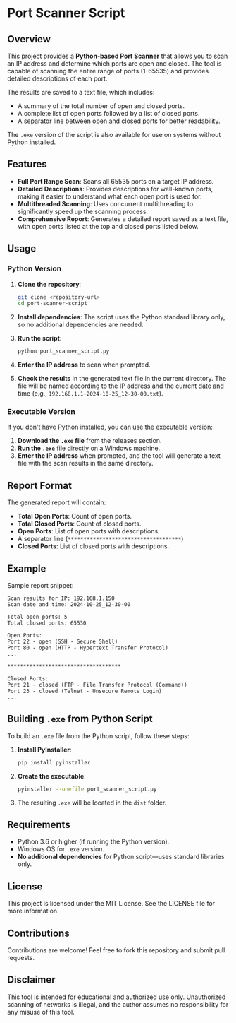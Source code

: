# Port Scanner Script

## Overview
This project provides a **Python-based Port Scanner** that allows you to scan an IP address and determine which ports are open and closed. The tool is capable of scanning the entire range of ports (1-65535) and provides detailed descriptions of each port.

The results are saved to a text file, which includes:
- A summary of the total number of open and closed ports.
- A complete list of open ports followed by a list of closed ports.
- A separator line between open and closed ports for better readability.

The `.exe` version of the script is also available for use on systems without Python installed.

## Features
- **Full Port Range Scan**: Scans all 65535 ports on a target IP address.
- **Detailed Descriptions**: Provides descriptions for well-known ports, making it easier to understand what each open port is used for.
- **Multithreaded Scanning**: Uses concurrent multithreading to significantly speed up the scanning process.
- **Comprehensive Report**: Generates a detailed report saved as a text file, with open ports listed at the top and closed ports listed below.

## Usage

### Python Version
1. **Clone the repository**:
   ```sh
   git clone <repository-url>
   cd port-scanner-script
   ```

2. **Install dependencies**:
   The script uses the Python standard library only, so no additional dependencies are needed.

3. **Run the script**:
   ```sh
   python port_scanner_script.py
   ```

4. **Enter the IP address** to scan when prompted.

5. **Check the results** in the generated text file in the current directory. The file will be named according to the IP address and the current date and time (e.g., `192.168.1.1-2024-10-25_12-30-00.txt`).

### Executable Version
If you don't have Python installed, you can use the executable version:
1. **Download the `.exe` file** from the releases section.
2. **Run the `.exe`** file directly on a Windows machine.
3. **Enter the IP address** when prompted, and the tool will generate a text file with the scan results in the same directory.

## Report Format
The generated report will contain:
- **Total Open Ports**: Count of open ports.
- **Total Closed Ports**: Count of closed ports.
- **Open Ports**: List of open ports with descriptions.
- A separator line (`************************************`)
- **Closed Ports**: List of closed ports with descriptions.

## Example
Sample report snippet:
```
Scan results for IP: 192.168.1.150
Scan date and time: 2024-10-25_12-30-00

Total open ports: 5
Total closed ports: 65530

Open Ports:
Port 22 - open (SSH - Secure Shell)
Port 80 - open (HTTP - Hypertext Transfer Protocol)
...

************************************

Closed Ports:
Port 21 - closed (FTP - File Transfer Protocol (Command))
Port 23 - closed (Telnet - Unsecure Remote Login)
...
```

## Building `.exe` from Python Script
To build an `.exe` file from the Python script, follow these steps:
1. **Install PyInstaller**:
   ```sh
   pip install pyinstaller
   ```
2. **Create the executable**:
   ```sh
   pyinstaller --onefile port_scanner_script.py
   ```
3. The resulting `.exe` will be located in the `dist` folder.

## Requirements
- Python 3.6 or higher (if running the Python version).
- Windows OS for `.exe` version.
- **No additional dependencies** for Python script—uses standard libraries only.

## License
This project is licensed under the MIT License. See the LICENSE file for more information.

## Contributions
Contributions are welcome! Feel free to fork this repository and submit pull requests.

## Disclaimer
This tool is intended for educational and authorized use only. Unauthorized scanning of networks is illegal, and the author assumes no responsibility for any misuse of this tool.
